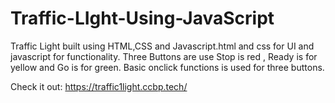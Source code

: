 # Traffic-LIght-Using-JavaScript

Traffic Light built using HTML,CSS and Javascript.html and css for UI and javascript for functionality.
Three Buttons are use Stop is red , Ready is for yellow and Go is for green.
Basic onclick functions is used for three buttons.


Check it out:
        https://traffic1light.ccbp.tech/
